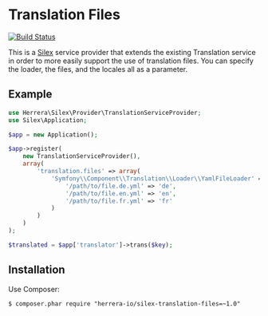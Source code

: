 Translation Files
=================

[![Build Status][]](https://travis-ci.org/herrera-io/php-silex-translation-files)

This is a [Silex][] service provider that extends the existing Translation
service in order to more easily support the use of translation files. You
can specify the loader, the files, and the locales all as a parameter.

Example
-------

```php
use Herrera\Silex\Provider\TranslationServiceProvider;
use Silex\Application;

$app = new Application();

$app->register(
    new TranslationServiceProvider(),
    array(
        'translation.files' => array(
            'Symfony\\Component\\Translation\\Loader\\YamlFileLoader' => array(
                '/path/to/file.de.yml' => 'de',
                '/path/to/file.en.yml' => 'en',
                '/path/to/file.fr.yml' => 'fr'
            )
        )
    )
);

$translated = $app['translator']->trans($key);
```

Installation
------------

Use Composer:

    $ composer.phar require "herrera-io/silex-translation-files=~1.0"

[Silex]: http://silex.sensiolabs.org/
[Build Status]: https://travis-ci.org/herrera-io/php-silex-translation-files.png
